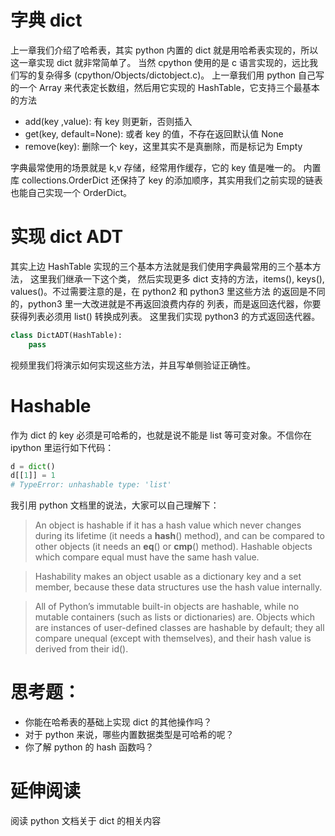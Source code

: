 # 字典 dict

上一章我们介绍了哈希表，其实 python 内置的 dict 就是用哈希表实现的，所以这一章实现 dict 就非常简单了。
当然 cpython 使用的是 c 语言实现的，远比我们写的复杂得多 (cpython/Objects/dictobject.c)。
上一章我们用 python 自己写的一个 Array 来代表定长数组，然后用它实现的 HashTable，它支持三个最基本的方法

- add(key ,value): 有 key 则更新，否则插入
- get(key, default=None): 或者 key 的值，不存在返回默认值 None
- remove(key): 删除一个 key，这里其实不是真删除，而是标记为 Empty

字典最常使用的场景就是 k,v 存储，经常用作缓存，它的 key 值是唯一的。
内置库 collections.OrderDict 还保持了 key 的添加顺序，其实用我们之前实现的链表也能自己实现一个 OrderDict。

# 实现 dict ADT

其实上边 HashTable 实现的三个基本方法就是我们使用字典最常用的三个基本方法， 这里我们继承一下这个类，
然后实现更多 dict 支持的方法，items(), keys(), values()。不过需要注意的是，在 python2 和 python3 里这些方法
的返回是不同的，python3 里一大改进就是不再返回浪费内存的 列表，而是返回迭代器，你要获得列表必须用 list() 转换成列表。 这里我们实现 python3 的方式返回迭代器。


```py
class DictADT(HashTable):
    pass
```

视频里我们将演示如何实现这些方法，并且写单侧验证正确性。

# Hashable
作为 dict 的 key 必须是可哈希的，也就是说不能是 list 等可变对象。不信你在 ipython 里运行如下代码：

```py
d = dict()
d[[1]] = 1
# TypeError: unhashable type: 'list'
```

我引用 python 文档里的说法，大家可以自己理解下：

> An object is hashable if it has a hash value which never changes during its lifetime (it needs a __hash__() method), and can be compared to other objects (it needs an __eq__() or __cmp__() method). Hashable objects which compare equal must have the same hash value.

> Hashability makes an object usable as a dictionary key and a set member, because these data structures use the hash value internally.

> All of Python’s immutable built-in objects are hashable, while no mutable containers (such as lists or dictionaries) are. Objects which are instances of user-defined classes are hashable by default; they all compare unequal (except with themselves), and their hash value is derived from their id().


# 思考题：
- 你能在哈希表的基础上实现 dict 的其他操作吗？
- 对于 python 来说，哪些内置数据类型是可哈希的呢？
- 你了解 python 的 hash 函数吗？

# 延伸阅读
阅读 python 文档关于 dict 的相关内容

